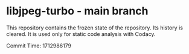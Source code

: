 # libjpeg-turbo - main branch

This repository contains the frozen state of the repository.
Its history is cleared. It is used only for static code
analysis with Codacy.

Commit Time: 1712986179